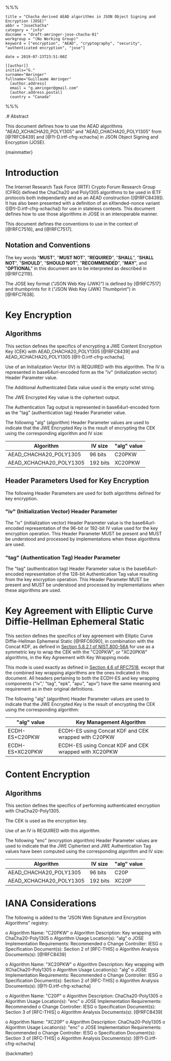 %%%

    title = "Chacha derived AEAD algorithms in JSON Object Signing and Encryption (JOSE)"
    abbr = "JoseChaCha"
    category = "info"
    docname = "draft-amringer-jose-chacha-01"
    workgroup = "(No Working Group)"
    keyword = ["encryption", "AEAD", "cryptography", "security", "authenticated encryption", "jose"]

    date = 2019-07-23T23:51:00Z

    [[author]]
    initials="G."
    surname="Amringer"
    fullname="Guillaume Amringer"
      [author.address]
      email = "g.amringer@gmail.com"
      [author.address.postal]
      country = "Canada"

%%%

.# Abstract

This document defines how to use the AEAD algorithms "AEAD_XCHACHA20_POLY1305"
and "AEAD_CHACHA20_POLY1305" from [@?RFC8439] and
[@?I-D.irtf-cfrg-xchacha] in JSON Object Signing and Encryption (JOSE).

{mainmatter}

# Introduction

The Internet Research Task Force (IRTF) Crypto Forum Research Group
(CFRG) defined the ChaCha20 and Poly1305 algorithms to be used in IETF protocols
both independantly and as an AEAD construction ([@!RFC8439]).  It has also been
presented with a definition of an eXtended-nonce variant
([@!I-D.irtf-cfrg-xchacha]) for use in stateless contexts.  This document
defines how to use those algorithms in JOSE in an interoperable manner.

This document defines the conventions to use in the context of
[@!RFC7516], and [@!RFC7517].

## Notation and Conventions

The key words "**MUST**", "**MUST NOT**", "**REQUIRED**", "**SHALL**",
"**SHALL NOT**", "**SHOULD**", "**SHOULD NOT**", "**RECOMMENDED**", "**MAY**",
and "**OPTIONAL**" in this document are to be interpreted as described in
[@!RFC2119].

The JOSE key format ("JSON Web Key (JWK)") is defined by [@!RFC7517] and
thumbprints for it ("JSON Web Key (JWK) Thumbprint") in [@!RFC7638].

# Key Encryption

## Algorithms

This section defines the specifics of encrypting a JWE Content Encryption Key
(CEK) with AEAD_CHACHA20_POLY1305 [@!RFC8439] and AEAD_XCHACHA20_POLY1305
[@!I-D.irtf-cfrg-xchacha].

Use of an Initialization Vector (IV) is REQUIRED with this algorithm.  The IV is
represented in base64url-encoded form as the "iv" (initialization vector) Header
Parameter value.

The Additional Authenticated Data value used is the empty octet string.

The JWE Encrypted Key value is the ciphertext output.

The Authentication Tag output is represented in base64url-encoded form as the
"tag" (authentication tag) Header Parameter value.

The following "alg" (algorithm) Header Parameter values are used to indicate
that the JWE Encrypted Key is the result of encrypting the CEK using the
corresponding algorithm and IV size:

| Algorithm | IV size | "alg" value |
| ----------------------- | -------- | ----------- |
| AEAD_CHACHA20_POLY1305 | 96 bits | C20PKW |
| AEAD_XCHACHA20_POLY1305 | 192 bits | XC20PKW |

## Header Parameters Used for Key Encryption

The following Header Parameters are used for both algorithms defined for key
encryption.

### "iv" (Initialization Vector) Header Parameter

The "iv" (initialization vector) Header Parameter value is the base64url-encoded
representation of the 96-bit or 192-bit IV value used for the key encryption
operation.  This Header Parameter MUST be present and MUST be understood and
processed by implementations when these algorithms are used.

### "tag" (Authentication Tag) Header Parameter

The "tag" (authentication tag) Header Parameter value is the base64url-encoded
representation of the 128-bit Authentication Tag value resulting from the key
encryption operation.  This Header Parameter MUST be present and MUST be
understood and processed by implementations when these algorithms are used.

# Key Agreement with Elliptic Curve Diffie-Hellman Ephemeral Static

This section defines the specifics of key agreement with Elliptic Curve
Diffie-Hellman Ephemeral Static [@!RFC6090], in combination with the Concat KDF,
as defined in
[Section 5.8.2.1 of NIST.800-56A](https://csrc.nist.gov/publications/detail/sp/800-56a/rev-3/final)
for use as a symmetric key to wrap the CEK with the "C20PKW", or "XC20PKW"
algorithms, in the Key Agreement with Key Wrapping mode.

This mode is used exactly as defined in
[Section 4.6 of RFC7518](https://tools.ietf.org/html/rfc7518#section-4.6),
except that the combined key wrapping algorithms are the ones indicated in this
document. All headers pertaining to both the ECDH-ES and key wrapping components
("iv",' "tag", "epk", "apu", "apv") have the same meaning and requirement as in
their original definitions.

The following "alg" (algorithm) Header Parameter values are used to indicate
that the JWE Encrypted Key is the result of encrypting the CEK using the
corresponding algorithm:

| "alg" value | Key Management Algorithm |
| ----------- | ------------------------ |
| ECDH-ES+C20PKW | ECDH-ES using Concat KDF and CEK wrapped with C20PKW |
| ECDH-ES+XC20PKW | ECDH-ES using Concat KDF and CEK wrapped with XC20PKW |

# Content Encryption

## Algorithms

This section defines the specifics of performing authenticated encryption with
ChaCha20-Poly1305.

The CEK is used as the encryption key.

Use of an IV is REQUIRED with this algorithm.

The following "enc" (encryption algorithm) Header Parameter values
are used to indicate that the JWE Ciphertext and JWE Authentication
Tag values have been computed using the corresponding algorithm and
IV size:

| Algorithm | IV size | "alg" value |
| ----------------------- | -------- | ----------- |
| AEAD_CHACHA20_POLY1305 | 96 bits | C20P |
| AEAD_XCHACHA20_POLY1305 | 192 bits | XC20P |


# IANA Considerations

The following is added to the "JSON Web Signature and Encryption Algorithms"
registry:

o Algorithm Name: "C20PKW"
o Algorithm Description:  Key wrapping with ChaCha20-Poly1305
o Algorithm Usage Location(s): "alg"
o JOSE Implementation Requirements: Recommended
o Change Controller: IESG
o Specification Document(s): Section 2 of [RFC-THIS]
o Algorithm Analysis Documents(s): [@!RFC8439]

o Algorithm Name: "XC20PKW"
o Algorithm Description:  Key wrapping with XChaCha20-Poly1305
o Algorithm Usage Location(s): "alg"
o JOSE Implementation Requirements: Recommended
o Change Controller: IESG
o Specification Document(s): Section 2 of [RFC-THIS]
o Algorithm Analysis Documents(s): [@?I-D.irtf-cfrg-xchacha]

o Algorithm Name: "C20P"
o Algorithm Description:  ChaCha20-Poly1305
o Algorithm Usage Location(s): "enc"
o JOSE Implementation Requirements: Recommended
o Change Controller: IESG
o Specification Document(s): Section 3 of [RFC-THIS]
o Algorithm Analysis Documents(s): [@!RFC8439]

o Algorithm Name: "XC20P"
o Algorithm Description:  ChaCha20-Poly1305
o Algorithm Usage Location(s): "enc"
o JOSE Implementation Requirements: Recommended
o Change Controller: IESG
o Specification Document(s): Section 3 of [RFC-THIS]
o Algorithm Analysis Documents(s): [@?I-D.irtf-cfrg-xchacha]

{backmatter}
